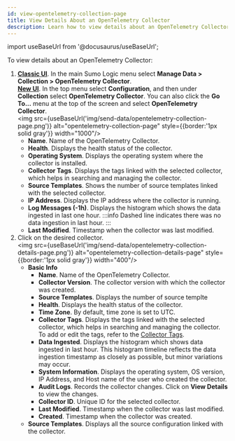 ```yaml
---
id: view-opentelemetry-collection-page
title: View Details About an OpenTelemetry Collector
description: Learn how to view details about an OpenTelemetry Collector.
---
```


import useBaseUrl from '@docusaurus/useBaseUrl';

To view details about an OpenTelemetry Collector:

1. [**Classic UI**](/docs/get-started/sumo-logic-ui-classic). In the main Sumo Logic menu select **Manage Data > Collection > OpenTelemetry Collector**. <br/>[**New UI**](/docs/get-started/sumo-logic-ui). In the top menu select **Configuration**, and then under **Collection** select **OpenTelemetry Collector**. You can also click the **Go To...** menu at the top of the screen and select **OpenTelemetry Collector**. <br/><img src={useBaseUrl('img/send-data/opentelemetry-collection-page.png')} alt="opentelemetry-collection-page" style={{border:'1px solid gray'}} width="1000"/>
    - **Name**. Name of the OpenTelemetry Collector.
    - **Health**. Displays the health status of the collector.
    - **Operating System**. Displays the operating system where the collector is installed.
    - **Collector Tags**. Displays the tags linked with the selected collector, which helps in searching and managing the collector.
    - **Source Templates**. Shows the number of source templates linked with the selected collector.
    - **IP Address**. Displays the IP address where the collector is running.
    - **Log Messages (-1h)**. Displays the histogram which shows the data ingested in last one hour.
          :::info
          Dashed line indicates there was no data ingestion in last hour.
          :::
    - **Last Modified**. Timestamp when the collector was last modified.
1. Click on the desired collector.<br/><img src={useBaseUrl('img/send-data/opentelemetry-collection-details-page.png')} alt="opentelemetry-collection-details-page" style={{border:'1px solid gray'}} width="400"/>
    - **Basic Info**
        - **Name**. Name of the OpenTelemetry Collector.
        - **Collector Version**. The collector version with which the collector was created.
        - **Source Templates**. Displays the number of source templte 
        - **Health**. Displays the health status of the collector.
        - **Time Zone**. By default, time zone is set to UTC.
        - **Collector Tags**. Displays the tags linked with the selected collector, which helps in searching and managing the collector. To add or edit the tags, refer to the [Collector Tags](/docs/send-data/opentelemetry-collector/remote-management/source-templates/manage-source-templates/#collector-tags).
        - **Data Ingested**. Displays the histogram which shows data ingested in last hour. This histogram timeline reflects the data ingestion timestamp as closely as possible, but minor variations may occur.
        - **System Information**. Displays the operating system, OS version, IP Address, and Host name of the user who created the collector.
        - **Audit Logs**. Records the collector changes. Click on **View Details** to view the changes.
        - **Collector ID**. Unique ID for the selected collector.
        - **Last Modified**. Timestamp when the collector was last modified.
        - **Created**. Timestamp when the collector was created.
    - **Source Templates**. Displays all the source configuration linked with the collector.

